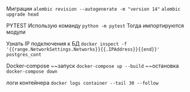 Миграции
`alembic revision --autogenerate -m "version 14"`
`alembic upgrade head`


PYTEST
Использую команду
`python -m pytest`
Тогда импортируются модули

Узнать IP подключения к БД
`docker inspect -f '{{range.NetworkSettings.Networks}}{{.IPAddress}}{{end}}' postgres_cont`

Docker-compose 
~~запуск
 `docker-compose up --build`
 ~~остановка
 `docker-compose down`
 
 логи контейнера
``` docker logs container --tail 30 --follow ```